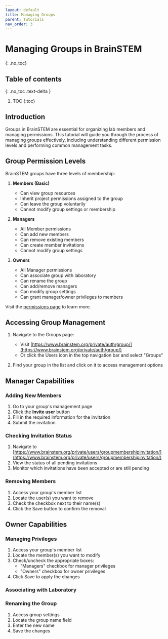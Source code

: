 ```yaml
---
layout: default
title: Managing Groups
parent: Tutorials
nav_order: 3
---
```


# Managing Groups in BrainSTEM
{: .no_toc}

## Table of contents
{: .no_toc .text-delta }

1. TOC
{:toc}

## Introduction

Groups in BrainSTEM are essential for organizing lab members and managing permissions. This tutorial will guide you through the process of managing groups effectively, including understanding different permission levels and performing common management tasks.

## Group Permission Levels

BrainSTEM groups have three levels of membership:

1. **Members (Basic)**
   - Can view group resources
   - Inherit project permissions assigned to the group
   - Can leave the group voluntarily
   - Cannot modify group settings or membership

2. **Managers**
   - All Member permissions
   - Can add new members
   - Can remove existing members
   - Can create member invitations
   - Cannot modify group settings

3. **Owners**
   - All Manager permissions
   - Can associate group with laboratory
   - Can rename the group
   - Can add/remove managers
   - Can modify group settings
   - Can grant manager/owner privileges to members

Visit the [permissions page]({{"datamodel/permission/"|absolute_url}}) to learn more. 

## Accessing Group Management

1. Navigate to the Groups page:
   - Visit [https://www.brainstem.org/private/auth/group/](https://www.brainstem.org/private/auth/group/)
   - Or click the Users icon in the top navigation bar and select "Groups"

2. Find your group in the list and click on it to access management options

## Manager Capabilities

### Adding New Members

1. Go to your group's management page
2. Click the **Invite user** button
3. Fill in the required information for the invitation
4. Submit the invitation

### Checking Invitation Status

1. Navigate to [https://www.brainstem.org/private/users/groupmembershipinvitation/](https://www.brainstem.org/private/users/groupmembershipinvitation/)
2. View the status of all pending invitations
3. Monitor which invitations have been accepted or are still pending

### Removing Members

1. Access your group's member list
2. Locate the user(s) you want to remove
3. Check the checkbox next to their name(s)
4. Click the Save button to confirm the removal

## Owner Capabilities

### Managing Privileges

1. Access your group's member list
2. Locate the member(s) you want to modify
3. Check/uncheck the appropriate boxes:
   - "Managers" checkbox for manager privileges
   - "Owners" checkbox for owner privileges
4. Click Save to apply the changes

### Associating with Laboratory

### Renaming the Group

1. Access group settings
2. Locate the group name field
3. Enter the new name
4. Save the changes
